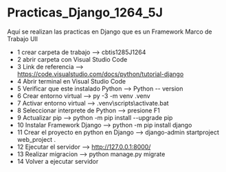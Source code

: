 # Practicas_Django_1264_5J
Aquí se realizan las practicas en Django que es un Framework Marco de Trabajo Ull
- 1 crear carpeta de trabajo --> cbtis1285J1264
- 2 abrir carpeta con Visual Studio Code
- 3 Link de referencia --> https://code.visualstudio.com/docs/python/tutorial-django
- 4 Abrir terminal en Visual Studio Code 
- 5 Verificar que este instalado Python  --> Python -- version
- 6 Crear entorno virtual --> py -3 -m venv .venv
- 7 Activar entorno virtual --> .venv\scripts\activate.bat
- 8 Seleccionar interprete de Python --> presione F1
- 9 Actualizar pip --> python -m pip install --upgrade pip
- 10 Instalar Framework Django --> python -m pip install django
- 11 Crear el proyecto en python en Django --> django-admin startproject web_project .
- 12 Ejecutar el servidor --> http://127.0.0.1:8000/
- 13 Realizar migracion --> python manage.py migrate
- 14 Volver a ejecutar servidor
